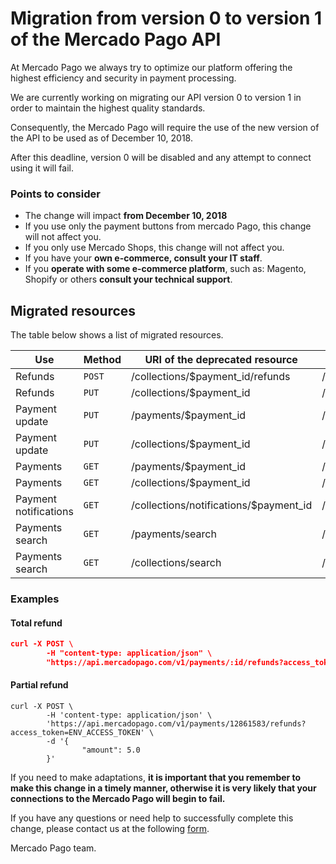 # Migration from version 0 to version 1 of the Mercado Pago API

At Mercado Pago we always try to optimize our platform offering the highest efficiency and security in payment processing.

We are currently working on migrating our API version 0 to version 1 in order to maintain the highest quality standards.

Consequently, the Mercado Pago will require the use of the new version of the API to be used as of December 10, 2018.

After this deadline, version 0 will be disabled and any attempt to connect using it will fail.

### Points to consider

* The change will impact **from December 10, 2018**
* If you use only the payment buttons from mercado Pago, this change will not affect you.
* If you only use Mercado Shops, this change will not affect you.
* If you have your **own e-commerce, consult your IT staff**.
* If you **operate with some e-commerce platform**, such as: Magento, Shopify or others **consult your technical support**.

## Migrated resources

The table below shows a list of migrated resources.

| Use                     | Method | URI of the deprecated resource         | Resource URI equivalent          | Reference                                                       |
|-------------------------|--------|----------------------------------------|----------------------------------|-----------------------------------------------------------------|
| Refunds                 | `POST` | /collections/$payment_id/refunds       | /v1/payments/$payment_id/refunds |-                                                                |
| Refunds                 | `PUT`  | /collections/$payment_id               | /v1/payments/$payment_id/        |[access](https://www.mercadopago.com.ar/developers/en/reference/payments/_payments_id/put/)-                                                                |
| Payment update          | `PUT`  | /payments/$payment_id                  | /v1/payments/$payment_id/        |[access](https://www.mercadopago.com.ar/developers/en/reference/payments/_payments_id/put/)    |
| Payment update          | `PUT`  | /collections/$payment_id               | /v1/payments/$payment_id/        |[access](https://www.mercadopago.com.ar/developers/en/reference/payments/_payments_id/put/)    |
| Payments                | `GET`  | /payments/$payment_id                  | /v1/payments/$payment_id/        |[access](https://www.mercadopago.com.ar/developers/en/reference/payments/_payments_id/get)    |
| Payments                | `GET`  | /collections/$payment_id               | /v1/payments/$payment_id/        |[access](https://www.mercadopago.com.ar/developers/en/reference/payments/_payments_id/get)    |
| Payment notifications   | `GET`  | /collections/notifications/$payment_id | /v1/payments/$payment_id/        |[access](https://www.mercadopago.com.ar/developers/en/reference/payments/_payments_id/get)    |
| Payments search         | `GET`  | /payments/search                       | /v1/payments/search              |[access](https://www.mercadopago.com.ar/developers/en/reference/payments/_payments_search/get)|
| Payments search         | `GET`  | /collections/search                    | /v1/payments/search              |[access](https://www.mercadopago.com.ar/developers/en/reference/payments/_payments_search/get)|


### Examples

#### Total refund
```json
curl -X POST \
        -H "content-type: application/json" \
        "https://api.mercadopago.com/v1/payments/:id/refunds?access_token=ENV_ACCESS_TOKEN"
```

#### Partial refund

```curl
curl -X POST \
        -H 'content-type: application/json' \
        'https://api.mercadopago.com/v1/payments/12861583/refunds?access_token=ENV_ACCESS_TOKEN' \
        -d '{
                "amount": 5.0
        }'
```

If you need to make adaptations, **it is important that you remember to make this change in a timely manner, otherwise it is very likely that your connections to the Mercado Pago will begin to fail.**

If you have any questions or need help to successfully complete this change, please contact us at the following [form](https://www.mercadopago.com.ar/developers/en/support).

Mercado Pago team.
